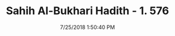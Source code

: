---
title        : "Sahih Al-Bukhari Hadith - 1. 576"
date         : 7/25/2018 1:50:40 PM
draft        : false
type         : "hadith"
layout       : "hadith"
BookCode     : "SHB"
VolumeNumber : "1"
HadithNumber : "576"
categories  :  ["Prayer Times-Talking to family and guests after 'Isha' prayer"]
tags  :  ["Abu Uthman"]
---